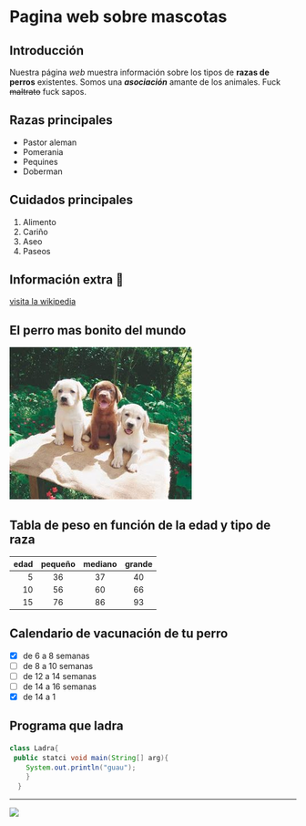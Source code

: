 # Pagina web sobre mascotas
## Introducción
Nuestra página *web* muestra información sobre los tipos de
**razas de perros** existentes. Somos una **_asociación_**
amante de los animales. Fuck ~~maltrato~~ fuck sapos.

## Razas principales

- Pastor aleman
- Pomerania
- Pequines
- Doberman

## Cuidados principales

1. Alimento
2. Cariño
3. Aseo
4. Paseos

## Información extra :dog:

[visita la wikipedia](https://es.wikipedia.org/wiki/Canis_familiaris)


## El perro mas bonito del mundo


![alt][perro]



## Tabla de peso en función de la edad y tipo de raza


| edad | pequeño | mediano | grande |
|   --:| :-----:  | :------:  | :------: |
| 5    | 36      |   37     | 40     |
| 10   |  56     |   60     |   66   |
| 15   |   76    |    86    |   93    |


## Calendario de vacunación de tu perro


- [X] de 6 a 8 semanas
- [ ] de 8 a 10 semanas
- [ ] de 12 a 14 semanas
- [ ] de 14 a 16 semanas
- [X] de 14 a 1

## Programa que ladra


```java
class Ladra{
 public statci void main(String[] arg){
    System.out.println("guau");
    }
  }
  ```
  
  -------
  
  <img width="50" src ="https://www.zooplus.es/magazine/wp-content/uploads/2017/10/Mi-perro-ladra-mucho.jpg"/>
  

[perro]:labrador.jpg
